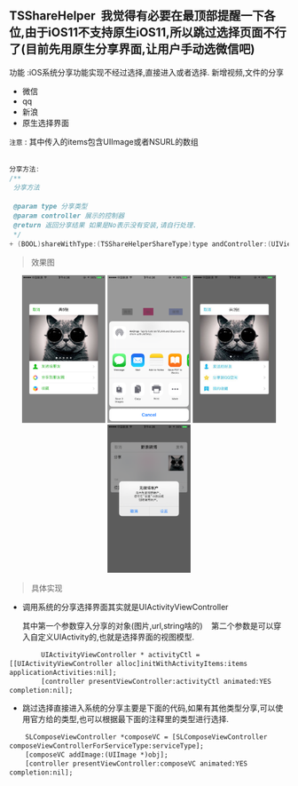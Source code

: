## TSShareHelper  我觉得有必要在最顶部提醒一下各位,由于iOS11不支持原生iOS11,所以跳过选择页面不行了(目前先用原生分享界面,让用户手动选微信吧)

功能 :iOS系统分享功能实现不经过选择,直接进入或者选择.
新增视频,文件的分享

- 微信
- qq
- 新浪
- 原生选择界面

`注意` : 其中传入的items包含UIImage或者NSURL的数组

```Objective-C

分享方法:
/**
 分享方法

 @param type 分享类型
 @param controller 展示的控制器
 @return 返回分享结果 如果是No表示没有安装,请自行处理.
 */
+ (BOOL)shareWithType:(TSShareHelperShareType)type andController:(UIViewController *)controller andItems:(NSArray *)items;

```


>效果图

<center>
    <img src="1.png" width='150' class="third" >
    <img src="2.png" width='150'  class="third">
    <img src="3.jpg" width='150'  class="third">
    <img src="4.png" width='150'  class="third">
</center>

>具体实现

- 调用系统的分享选择界面其实就是UIActivityViewController 

  其中第一个参数穿入分享的对象(图片,url,string啥的)
  
  第二个参数是可以穿入自定义UIActivity的,也就是选择界面的视图模型.
  
```
        UIActivityViewController * activityCtl = [[UIActivityViewController alloc]initWithActivityItems:items applicationActivities:nil];
        [controller presentViewController:activityCtl animated:YES completion:nil];
```

- 跳过选择直接进入系统的分享主要是下面的代码,如果有其他类型分享,可以使用官方给的类型,也可以根据最下面的注释里的类型进行选择.

```
    SLComposeViewController *composeVC = [SLComposeViewController composeViewControllerForServiceType:serviceType];
    [composeVC addImage:(UIImage *)obj];
    [controller presentViewController:composeVC animated:YES completion:nil];
```

